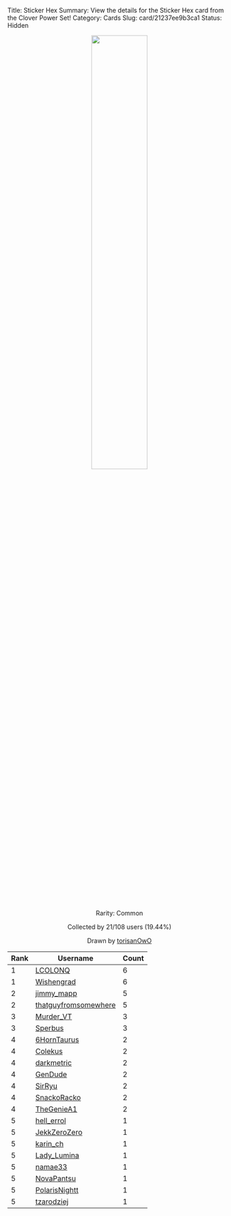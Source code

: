 Title: Sticker Hex
Summary: View the details for the Sticker Hex card from the Clover Power Set!
Category: Cards
Slug: card/21237ee9b3ca1
Status: Hidden

<center><a href='/images/cards/21237ee9b3ca1.png'><img src='/images/cards/21237ee9b3ca1.png' width='50%'></a>

Rarity: Common

Collected by 21/108 users (19.44%)

Drawn by <a href='https://twitter.com/torisanOwO'>torisanOwO</a></center>

<table class="table">
  <thead>
    <tr>
      <th scope="col">Rank</th>
      <th scope="col">Username</th>
      <th scope="col">Count</th>
    </tr>
  </thead>
  <tbody>
    <tr>
      <td>1</td>
      <td><a href="https://www.twitch.tv/lcolonq">LCOLONQ</a></td>
      <td>6</td>
      </tr>
    <tr>
      <td>1</td>
      <td><a href="https://www.twitch.tv/wishengrad">Wishengrad</a></td>
      <td>6</td>
      </tr>
    <tr>
      <td>2</td>
      <td><a href="https://www.twitch.tv/jimmy_mapp">jimmy_mapp</a></td>
      <td>5</td>
      </tr>
    <tr>
      <td>2</td>
      <td><a href="https://www.twitch.tv/thatguyfromsomewhere">thatguyfromsomewhere</a></td>
      <td>5</td>
      </tr>
    <tr>
      <td>3</td>
      <td><a href="https://www.twitch.tv/murder_vt">Murder_VT</a></td>
      <td>3</td>
      </tr>
    <tr>
      <td>3</td>
      <td><a href="https://www.twitch.tv/sperbus">Sperbus</a></td>
      <td>3</td>
      </tr>
    <tr>
      <td>4</td>
      <td><a href="https://www.twitch.tv/6horntaurus">6HornTaurus</a></td>
      <td>2</td>
      </tr>
    <tr>
      <td>4</td>
      <td><a href="https://www.twitch.tv/colekus">Colekus</a></td>
      <td>2</td>
      </tr>
    <tr>
      <td>4</td>
      <td><a href="https://www.twitch.tv/darkmetric">darkmetric</a></td>
      <td>2</td>
      </tr>
    <tr>
      <td>4</td>
      <td><a href="https://www.twitch.tv/gendude">GenDude</a></td>
      <td>2</td>
      </tr>
    <tr>
      <td>4</td>
      <td><a href="https://www.twitch.tv/sirryu">SirRyu</a></td>
      <td>2</td>
      </tr>
    <tr>
      <td>4</td>
      <td><a href="https://www.twitch.tv/snackoracko">SnackoRacko</a></td>
      <td>2</td>
      </tr>
    <tr>
      <td>4</td>
      <td><a href="https://www.twitch.tv/thegeniea1">TheGenieA1</a></td>
      <td>2</td>
      </tr>
    <tr>
      <td>5</td>
      <td><a href="https://www.twitch.tv/hell_errol">hell_errol</a></td>
      <td>1</td>
      </tr>
    <tr>
      <td>5</td>
      <td><a href="https://www.twitch.tv/jekkzerozero">JekkZeroZero</a></td>
      <td>1</td>
      </tr>
    <tr>
      <td>5</td>
      <td><a href="https://www.twitch.tv/karin_ch">karin_ch</a></td>
      <td>1</td>
      </tr>
    <tr>
      <td>5</td>
      <td><a href="https://www.twitch.tv/lady_lumina">Lady_Lumina</a></td>
      <td>1</td>
      </tr>
    <tr>
      <td>5</td>
      <td><a href="https://www.twitch.tv/namae33">namae33</a></td>
      <td>1</td>
      </tr>
    <tr>
      <td>5</td>
      <td><a href="https://www.twitch.tv/novapantsu">NovaPantsu</a></td>
      <td>1</td>
      </tr>
    <tr>
      <td>5</td>
      <td><a href="https://www.twitch.tv/polarisnightt">PolarisNightt</a></td>
      <td>1</td>
      </tr>
    <tr>
      <td>5</td>
      <td><a href="https://www.twitch.tv/tzarodziej">tzarodziej</a></td>
      <td>1</td>
      </tr>
  </tbody>
</table>